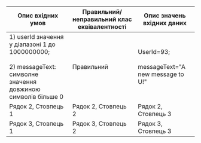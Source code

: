 | Опис вхідних умов | Правильний/неправильний клас еквівалентності | Опис значень вхідних даних |
|------------------|----------------------------------------------|-----------------------------|
| 1) userId значення у діапазоні 1 до 1000000000;<br><br>2) messageText: символне значення довжиною символів більше 0 | Правильний | UserId=93;<br><br> messageText="A new message to U!" |
| Рядок 2, Стовпець 1 | Рядок 2, Стовпець 2 | Рядок 2, Стовпець 3 |
| Рядок 3, Стовпець 1 | Рядок 3, Стовпець 2 | Рядок 3, Стовпець 3 |
